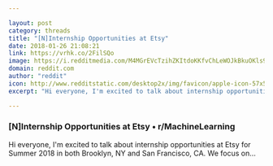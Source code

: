 ```yaml
---

layout: post
category: threads
title: "[N]Internship Opportunities at Etsy"
date: 2018-01-26 21:08:21
link: https://vrhk.co/2FilSQo
image: https://i.redditmedia.com/M4MGrEVcTzihZKItdoKKfvChLeWOJkBkuOKls9kLoi0.jpg?w=216&s=7881d4b41ad807e71efccdbee33f26af
domain: reddit.com
author: "reddit"
icon: http://www.redditstatic.com/desktop2x/img/favicon/apple-icon-57x57.png
excerpt: "Hi everyone, I'm excited to talk about internship opportunities at Etsy for Summer 2018 in both Brooklyn, NY and San Francisco, CA. We focus on..."

---
```


### [N]Internship Opportunities at Etsy • r/MachineLearning

Hi everyone, I'm excited to talk about internship opportunities at Etsy for Summer 2018 in both Brooklyn, NY and San Francisco, CA. We focus on...